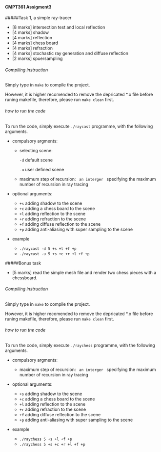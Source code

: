 #### CMPT361 Assigment3

#####Task 1, a simple ray-tracer

* [8 marks] intersection test and local reflection
* [4 marks] shadow
* [4 marks] reflection
* [4 marks] chess board
* [4 marks] refraction
* [4 marks] stochastic ray generation and diffuse reflection
* [2 marks] spuersampling

###### Compiling instruction
  Simply type in <code>make</code> to compile the project.
  
  However, it is higher recomended to remove the depricated *.o file before runing makefile, therefore, please run <code>make clean</code> first.
###### how to run the code
  To run the code, simply execute <code>./raycast</code> programme, with the following arguments.
  
  * compulsory argments: 
  	
  	* selecting scene:
  		
  		<code>-d</code> default scene
  		
  		<code>-u</code> user defined scene
  	* maximum step of recursion:
  		<code> an interger </code> specifying the maximum number of recursion in ray tracing
  
  * optional arguments:
  
    * <code>+s</code> adding shadow to the scene
    * <code>+c</code> adding a chess board to the scene
    * <code>+l</code> adding reflection to the scene
    * <code>+r</code> adding refraction to the scene
    * <code>+f</code> adding diffuse reflection to the scene
    * <code>+p</code> adding anti-aliasing with super sampling to the scene

  * example

    * <code>./raycast -d 5 +s +l +f +p </code>
    * <code>./raycast -u 5 +s +c +r +l +f +p </code>

#####Bonus task
* [5 marks] read the simple mesh file and render two chess pieces with a chessboard.

###### Compiling instruction
  Simply type in <code>make</code> to compile the project.
  
  However, it is higher recomended to remove the depricated *.o file before runing makefile, therefore, please run <code>make clean</code> first.
###### how to run the code
  To run the code, simply execute <code>./raychess</code> programme, with the following arguments.
  
  * compulsory argments: 
  	
  	* maximum step of recursion:
  		<code> an interger </code> specifying the maximum number of recursion in ray tracing
  
  * optional arguments:
  
    * <code>+s</code> adding shadow to the scene
    * <code>+c</code> adding a chess board to the scene
    * <code>+l</code> adding reflection to the scene
    * <code>+r</code> adding refraction to the scene
    * <code>+f</code> adding diffuse reflection to the scene
    * <code>+p</code> adding anti-aliasing with super sampling to the scene

  * example

    * <code>./raychess 5 +s +l +f +p </code>
    * <code>./raychess 5 +s +c +r +l +f +p </code>

